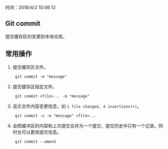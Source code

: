 时间：2019/4/2 10:06:12 

## Git commit  

提交缓存区的变更到本地仓库。

## 常用操作

1. 提交缓存区文件。

		git commit -m "message"

2. 提交缓存区指定文件。

		git commit <file>... -m "message"

3. 显示文件内容变更信息，如 `1 file changed, 4 insertions(+)`。

		git commit -v -m "message" <file>... 
	
4. 会把缓冲区的内容和上次提交合并为一个提交，提交历史中只有一个记录。同时也可以更改提交信息。

		git commit --amend